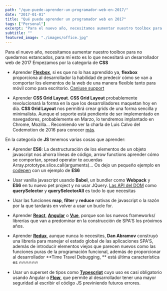 ```yaml
---
path: "/que-puede-aprender-un-programador-web-en-2017/"
date: "2017-01-01"
title: "Qué puede aprender un programador web en 2017"
tags: ["Personal"]
excerpt: "Para el nuevo año, necesitamos aumentar nuestro toolbox para no quedarnos estancados, para mí esto es lo que necesitará un desarrollador web de 2017 Empezamos por la categoría de CSS Aprender Flexbox, si es que no lo has aprendido ya, flexbox proporciona al desarrollador la habilidad de predecir cómo se van a comportar los elementos de"
subtitle: ""
featured_image: "./images/office.jpg"
---
```


Para el nuevo año, necesitamos aumentar nuestro toolbox para no quedarnos estancados, para mí esto es lo que necesitará un desarrollador web de 2017 Empezamos por la categoría de **CSS**

*   Aprender **<a href="https://css-tricks.com/snippets/css/a-guide-to-flexbox/" target="_blank">Flexbox</a>**, si es que no lo has aprendido ya, **flexbox** proporciona al desarrollador la habilidad de predecir cómo se van a comportar los elementos de la web de una manera flexible tanto para móvil como para escritorio. <a href="http://caniuse.com/#search=flexbox" target="_blank">Caniuse support</a>

*   Aprender **CSS Grid Layout**. **CSS Grid Layout** probablemente revolucionará la forma en la que los desarrolladores maquetan hoy en día. **CSS Grid Layout** nos permitirá crear grids de una forma sencilla y minimalista. Aunque el soporte está pendiente de ser implementado en navegadores, probablemente en Marzo, lo tendremos implantado en Chrome, Mozilla... Recomiendo ver la charla de Luis Calvo del Codemotion de 2016 para conocer  <a href="https://www.youtube.com/watch?v=gUqYlBOUz8M" target="_blank">más</a>.

En la categoría de **JS** tenemos varias cosas que aprender:

*   Aprender **ES6**: La destructuración de los elementos de un objeto javascript nos ahorra líneas de código, arrow functions aprender cómo se comportan, spread operator te acuerdas Array.prototype.slice.call(arguments)... Os dejo un pequeño ejemplo en <a href="http://codepen.io/GGarciaSeco/pen/BpBwyR" target="_blank">codepen</a> con un ejemplo de **ES6**

*   Usar vanilla javascript usando **Babel**, un bundler como **Webpack** y **ES6** en tu nuevo pet project y no usar JQuery. <a href="https://developer.mozilla.org/es/docs/Web/API/Document/querySelector" target="_blank">Las API del DOM</a> como **querySelector** y **querySelectorAll** es todo lo que necesitas

*   Usar las funciones **map**, **filter** y **reduce** nativas de javascript o la razón por la que tardarás en volver a usar un bucle for.

*   Aprender **<a href="https://facebook.github.io/react/" target="_blank">React</a>**, **<a href="https://angular.io/" target="_blank">Angular</a>** o **<a href="https://vuejs.org/" target="_blank">Vue</a>**, porque son los nuevos frameworks/ librerías que van a predominar en la construcción de SPA'S los próximos años.

*   Aprender **<a href="http://redux.js.org/docs/introduction/ThreePrinciples.html" target="_blank">Redux</a>**, aunque nunca lo necesites, **Dan Abramov** construyó una librería para manejar el estado global de las aplicaciones SPA'S, además de introducir elementos viejos que parecen nuevos como las funciones puras de la programación funcional, además de proporcionar al desarrollador **Time Travel Debugging, ** está última característica es 🔥🔥🔥🔥🔥🔥

*   Usar un superset de tipos como **<a href="https://www.typescriptlang.org/" target="_blank">Typescript</a>** cuyo uso es casi obligatorio usando Angular o **<a href="https://flowtype.org/" target="_blank">Flow</a>**, que permite al desarrollador tener una mayor seguridad al escribir el código JS previniendo futuros errores.